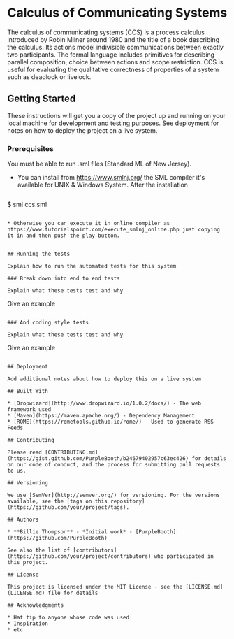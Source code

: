 # Calculus of Communicating Systems

The calculus of communicating systems (CCS) is a process calculus introduced by Robin Milner around 1980 and the title of a book describing the calculus. Its actions model indivisible communications between exactly two participants. The formal language includes primitives for describing parallel composition, choice between actions and scope restriction. CCS is useful for evaluating the qualitative correctness of properties of a system such as deadlock or livelock.
## Getting Started

These instructions will get you a copy of the project up and running on your local machine for development and testing purposes. See deployment for notes on how to deploy the project on a live system.

### Prerequisites

You must be able to run .sml files (Standard ML of New Jersey).

* You can install from https://www.smlnj.org/ the SML compiler it's available for UNIX & Windows System. After the installation
> ```sh
$ sml ccs.sml
```

* Otherwise you can execute it in online compiler as https://www.tutorialspoint.com/execute_smlnj_online.php just copying it in and then push the play button.


## Running the tests

Explain how to run the automated tests for this system

### Break down into end to end tests

Explain what these tests test and why

```
Give an example
```

### And coding style tests

Explain what these tests test and why

```
Give an example
```

## Deployment

Add additional notes about how to deploy this on a live system

## Built With

* [Dropwizard](http://www.dropwizard.io/1.0.2/docs/) - The web framework used
* [Maven](https://maven.apache.org/) - Dependency Management
* [ROME](https://rometools.github.io/rome/) - Used to generate RSS Feeds

## Contributing

Please read [CONTRIBUTING.md](https://gist.github.com/PurpleBooth/b24679402957c63ec426) for details on our code of conduct, and the process for submitting pull requests to us.

## Versioning

We use [SemVer](http://semver.org/) for versioning. For the versions available, see the [tags on this repository](https://github.com/your/project/tags). 

## Authors

* **Billie Thompson** - *Initial work* - [PurpleBooth](https://github.com/PurpleBooth)

See also the list of [contributors](https://github.com/your/project/contributors) who participated in this project.

## License

This project is licensed under the MIT License - see the [LICENSE.md](LICENSE.md) file for details

## Acknowledgments

* Hat tip to anyone whose code was used
* Inspiration
* etc
